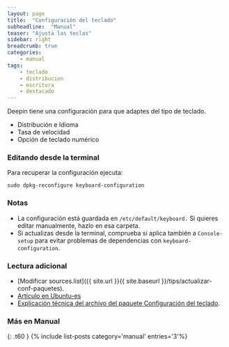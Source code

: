 ```yaml
---
layout: page
title:  "Configuración del teclado"
subheadline:  "Manual"
teaser: "Ajusta las teclas"
sidebar: right
breadcrumb: true
categories:
    - manual
tags:
    - teclado
    - distribucion
    - escritura
    - destacado
---
```

Deepin tiene una configuración para que adaptes del tipo de teclado.

* Distribución e Idioma
* Tasa de velocidad
* Opción de teclado numérico

### Editando desde la terminal
Para recuperar la configuración ejecuta:

~~~
sudo dpkg-reconfigure keyboard-configuration
~~~

### Notas

* La configuración está guardada en `/etc/default/keyboard.` Si quieres editar manualmente, hazlo en esa carpeta.
* Si actualizas desde la terminal, comprueba si aplica también a `Console-setup` para evitar problemas de dependencias con `keyboard-configuration`.

### Lectura adicional

* [Modificar sources.list]({{ site.url }}{{ site.baseurl }}/tips/actualizar-conf-paquetes).
* [Artículo en Ubuntu-es](http://www.ubuntu-es.org/node/187686)
* [Explicación técnica del archivo del paquete Configuración del teclado](http://aty.sdsu.edu/bibliog/latex/debian/keyboard.html).

### Más en Manual
{: .t60 }
{% include list-posts category='manual' entries='3'%}
